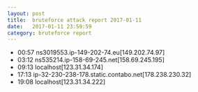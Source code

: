```yaml
---
layout: post
title:  bruteforce attack report 2017-01-11
date:   2017-01-11 23:59:59
category: bruteforce report
---
```


* 00:57 ns3019553.ip-149-202-74.eu[149.202.74.97]
* 03:12 ns535214.ip-158-69-245.net[158.69.245.195]
* 09:13 localhost[123.31.34.174]
* 17:13 ip-32-230-238-178.static.contabo.net[178.238.230.32]
* 19:08 localhost[123.31.34.222]

